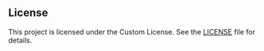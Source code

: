 ## License

This project is licensed under the Custom License. See the [LICENSE](LICENSE) file for details.

